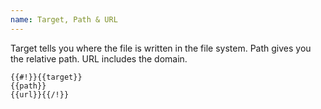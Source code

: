 ```yaml
---
name: Target, Path & URL
---
```


Target tells you where the file is written in the file system. Path gives you the relative path. URL includes the domain.

```markup
{{#!}}{{target}}
{{path}}
{{url}}{{/!}}
```